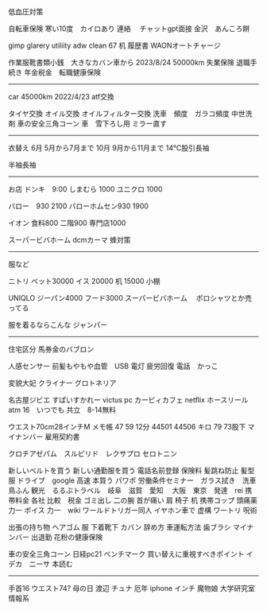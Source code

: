 
低血圧対策


自転車保険 寒い10度　カイロあり 連絡　
チャットgpt面接 金沢　あんころ餅

gimp
glarery utiliity
adw clean
67 机
履歴書
WAONオートチャージ




作業服靴書類小銭　大きなカバン車から
2023/8/24 50000km 
失業保険
退職手続き 年金税金　転職健康保険


-----------

car 45000km 2022/4/23
atf交換

タイヤ交換 オイル交換 オイルフィルター交換
洗車　頻度　ガラコ頻度
中世洗剤 車の安全三角コーン
車　雪下ろし用 ミラー直す

--------------------------------

衣替え
6月
5月から7月まで
10月
9月から11月まで
14℃股引長袖

半袖長袖

-------------------------------------------------
お店
ドンキ　9:00
しまむら 1000
ユニクロ  1000

バロー　930 2100
バローホムセン930 1900

イオン 食料800
二階900
専門店1000

スーパービバホーム dcmカーマ 蜂対策

------
服など

ニトリ
ベット30000 イス 20000 机 15000 小棚

UNIQLO
ジーパン4000 フード3000
スーパービバホーム　
ポロシャツとか売ってる

服を着るならこんな
ジャンパー

------------------------
住宅区分 馬券金のバブロン

人感センサー 前髪もやもや血管　USB 電灯 疲労回復 電話　かっこ

変貌大妃 クライナー グロトネリア

名古屋ジビエ すぱいすかれー victus pc カービィカフェ netflix ホースリール
atm 16　いつでも 共立　8-14無料

ウエスト70cm28インチM
メモ帳
47  59 12分
44501 44506 キロ
79 73股下
マイナンバー 雇用契約書

クロチアゼパム　スルピリド　レクサプロ セロトニン

新しいベルトを買う 新しい通勤服を買う 電話名前登録 保険料 髪跳ね防止 髪型 服 
ドライブ　google 高速 本買う パワポ 労働条件セミナー　ガラス拭き　洗車鳥ふん
観光　るるぶトラベル　岐阜　滋賀　愛知 　大阪　東京　発達　rei
携帯料金 各社 比較　税金 ゴミ出し 二の腕   首が痛い 肩 椅子 机 携帯コップ 頭痛薬
力一 ボイス 力一　wiki
ワールドトリガー同人 イヤホン車で 虚構 ワートリ 呪術

出張の持ち物
ヘアゴム 服 下着靴下 カバン
辞め方 車運転方法
歯ブラシ マイナンバー 出退勤 花粉の健康保険

車の安全三角コーン 日経pc21 ベンチマーク 買い替えに重視すべきポイント
イデカ　ニーサ 本読む

-----------------------------
手首16
ウエスト74?
母の日 渡辺 チュナ 厄年 iphone インチ 魔物娘 大学研究室情報系
